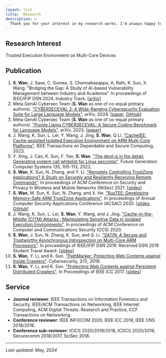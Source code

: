 ```yaml
---
layout: list
title:  Research
description: >
  Thank you for your interest in my research works. I'm always happy to discuss them with you.
---
```


## Research Interest 
Trusted Execution Environment on Multi-Core Devices

## Publication
1. **S. Wan**, J. Saxe, C. Gomes, S. Chennabasappa, A. Rath, K. Sun, X. Wang. "Bridging the Gap: A Study of AI-based Vulnerability Management between Industry and Academia". In proceedings of IEEE/IFIP DSN 2024, Industry Track. [[arXiv][bridging-paper]]
1. Meta GenAI Cybersec Team (**S. Wan** as one of co-equal primary authors). ["CYBERSECEVAL 2: A Wide-Ranging Cybersecurity Evaluation Suite for Large Language Models"][cyberseceval-2]. arXiv, 2024. [[paper][cyberseceval-2-paper], [GitHub][purplellama-github]]
1. Meta GenAI Cybersec Team (**S. Wan** as one of co-equal primary authors). ["Purple Llama CYBERSECEVAL: A Secure Coding Benchmark for Language Models"][cyberseceval]. arXiv, 2023. [[paper][cyberseceval-paper]]
2. J. Wang, K. Sun, L. Lei, Y. Wang, J. Jing, **S. Wan**, Q Li. ["CacheIEE: Cache-assisted Isolated Execution Environment on ARM Multi-Core Platforms"][cacheiee]. IEEE Transactions on Dependable and Secure Computing, 2023.
3. Y. Xing, J. Cao, K. Sun, F. Yan, **S. Wan**. ["The devil is in the detail: Generating system call whitelist for Linux seccomp"][devildetails]. Future Generation Computer Systems 135, 105-113, 2022.
1. **S. Wan**, K. Sun, N. Zhang, and Y. Li. ["Remotely Controlling TrustZone Applications? A Study on Securely and Resiliently Receiving Remote Commands"][tznic]. In proceedings of ACM Conference on Security and Privacy in Wireless and Mobile Networks (WiSec) 2021. [[slides][tznic-slides]]
1. **S. Wan**, M. Sun, K. Sun, N. Zhang, and X. He. ["RusTEE: Developing Memory-Safe ARM TrustZone Applications"][rustee]. In proceedings of Annual Computer Security Applications Conference (ACSAC) 2020. [[slides][rustee-slides], [GitHub][rustee-github]]
2. J. Wang, K. Sun, L. Lei, **S. Wan**, Y. Wang, and J. Jing. ["Cache-in-the-Middle (CITM) Attacks : Manipulating Sensitive Data in Isolated Execution Environments"][citm]. In proceedings of ACM Conference on Computer and Communications Security (CCS) 2020.
3. **S. Wan**, J. Sun, N. Zhang, K. Sun, and Q. Li. ["SATIN: A Secure and Trustworthy Asynchronous Introspection on Multi-Core ARM Processors"][satin]. In proceedings of IEEE/IFIP DSN 2019. Received DSN 2019 Student Travel Award. [[slides][satin-slides]]
4. **S. Wan**, Y. Li, and K. Sun. ["PathMarker: Protecting Web Contents against Inside Crawlers"][pathmarker-journal]. Cybersecurity, 2(1), 2019. 
5. **S. Wan**, Y. Li, and K. Sun. ["Protecting Web Contents against Persistent Distributed Crawlers"][pathmarker-conference]. In Proceedings of IEEE ICC 2017. [[slides][pathmarker-slides]]

[cyberseceval-2]: https://ai.meta.com/research/publications/cyberseceval-2-a-wide-ranging-cybersecurity-evaluation-suite-for-large-language-models/
[cyberseceval]: https://ai.meta.com/research/publications/purple-llama-cyberseceval-a-benchmark-for-evaluating-the-cybersecurity-risks-of-large-language-models/
[cacheiee]: https://ieeexplore.ieee.org/abstract/document/10058110
[devildetails]: https://www.sciencedirect.com/science/article/abs/pii/S0167739X2200139X
[tznic]: https://dl.acm.org/doi/10.1145/3448300.3468501
[rustee]: https://dl.acm.org/doi/abs/10.1145/3427228.3427262
[citm]: https://dl.acm.org/doi/10.1145/3372297.3417886
[satin]: https://ieeexplore.ieee.org/document/8809538
[pathmarker-journal]: https://cybersecurity.springeropen.com/articles/10.1186/s42400-019-0023-1
[pathmarker-conference]: https://ieeexplore.ieee.org/document/7996685

[bridging-paper]: https://arxiv.org/pdf/2405.02435
[cyberseceval-2-paper]: https://arxiv.org/html/2404.13161v1
[cyberseceval-paper]: https://arxiv.org/pdf/2312.04724
[purplellama-github]: https://github.com/facebookresearch/PurpleLlama/tree/main/CybersecurityBenchmarks
[rustee-github]: https://github.com/apache/incubator-teaclave-trustzone-sdk
[tznic-slides]: ./assets/slides/TZNIC.pdf
[rustee-slides]: ./assets/slides/RusTEE.pdf
[satin-slides]: ./assets/slides/SATIN.pdf
[pathmarker-slides]: ./assets/slides/PathMarker.pdf

## Service
* **Journal reviewer**: IEEE Transactions on Information Forensics and Security, IEEE/ACM Transactions on Networking, IEEE Internet Computing, ACM Digital Threats: Research and Practice, CCF Transactions on Networking.
* **Conference reviewer**: IEEE INFOCOM 2020, IEEE ICC 2019, IEEE CNS 2018/2016.
* **Conference sub-reviewer**: ICICS 2020/2019/2018, ICDCS 2020/2019, Securecomm 2018/2017, SciSec 2018.

* * *

*Last updated: May, 2024*

